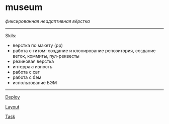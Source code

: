 # museum

_фиксированная неадаптивная вёрстка_

*****************************

Skils:
 * верстка по макету (рр)
 * работа с гитом: создание и клонирование репозитория, создание веток, коммиты, пул-реквесты
 * резиновая верстка
 * интеррактивность
 * работа с свг
 * работа с бэм
 * использование БЭМ
 
********************************


[Deploy]()

[Layout](https://www.figma.com/file/1F7OXZ4FyE9KEkLs2YOTA4/Museum-(Copy)?node-id=0%3A1&t=8uxCbrPj22JKNoHV-0)

[Task](https://github.com/rolling-scopes-school/tasks/blob/master/tasks/museum/museum.md)
